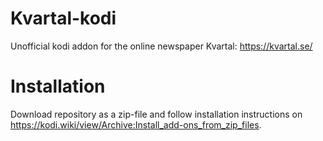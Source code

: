 # Kvartal-kodi
Unofficial kodi addon for the online newspaper Kvartal: https://kvartal.se/

# Installation
Download repository as a zip-file and follow installation instructions on https://kodi.wiki/view/Archive:Install_add-ons_from_zip_files.
